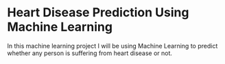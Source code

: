 # Heart Disease Prediction Using Machine Learning
In this machine learning project I will be using Machine Learning to predict whether any person is suffering from heart disease or not.
